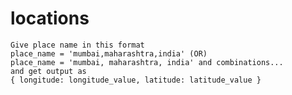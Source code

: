 # locations

    Give place name in this format
    place_name = 'mumbai,maharashtra,india' (OR)
    place_name = 'mumbai, maharashtra, india' and combinations...
    and get output as
    { longitude: longitude_value, latitude: latitude_value }
